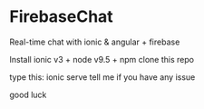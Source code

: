 # FirebaseChat
Real-time chat with ionic &amp; angular + firebase

Install ionic v3 + node v9.5 + npm
clone this repo

type this: ionic serve
tell me if you have any issue

good luck
